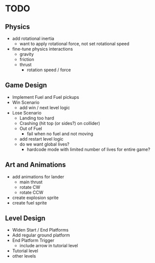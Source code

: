 # TODO

## Physics

-   add rotational inertia
    -   want to apply rotational force, not set rotational speed
-   fine-tune physics interactions
    -   gravity
    -   friction
    -   thrust
        -   rotation speed / force

## Game Design

-   Implement Fuel and Fuel pickups
-   Win Scenario
    -   add win / next level logic
-   Lose Scenario
    -   Landing too hard
    -   Crashing (hit top (or sides?) on collider)
    -   Out of Fuel
        -   fail when no fuel and not moving
    -   add restart level logic
    -   do we want global lives?
        -   hardcode mode with limited number of lives for entire game?

## Art and Animations

-   add animations for lander
    -   main thrust
    -   rotate CW
    -   rotate CCW
-   create explosion sprite
-   create fuel sprite

## Level Design

-   Widen Start / End Platforms
-   Add regular ground platform
-   End Platform Trigger
    -   include arrow in tutorial level
-   Tutorial level
-   other levels
